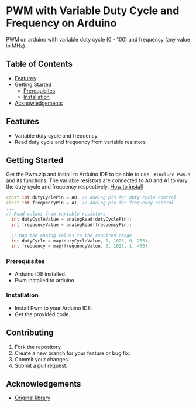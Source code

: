 # PWM with Variable Duty Cycle and Frequency on Arduino

PWM on arduino with variable duty cycle (0 - 100) and frequency (any value in MHz).

## Table of Contents
- [Features](#features)
- [Getting Started](#getting-started)
  - [Prerequisites](#prerequisites)
  - [Installation](#installation)
- [Acknowledgements](#acknowledgements)

## Features
- Variable duty cycle and frequency.
- Read duty cycle and frequency from variable resistors

## Getting Started
Get the Pwm.zip and install to Arduino IDE to be able to use ``` #include Pwm.h``` and its functions.
The variable resistors are connected to A0 and A1 to vary the duty cycle and frequency respectively. [How to install](https://docs.arduino.cc/software/ide-v1/tutorials/installing-libraries/)

```cpp
const int dutyCyclePin = A0; // Analog pin for duty cycle control
const int frequencyPin = A1; // Analog pin for frequency control
...
// Read values from variable resistors
  int dutyCycleValue = analogRead(dutyCyclePin);
  int frequencyValue = analogRead(frequencyPin);

  // Map the analog values to the required range
  int dutyCycle = map(dutyCycleValue, 0, 1023, 0, 255);
  int frequency = map(frequencyValue, 0, 1023, 1, 400);
```

### Prerequisites
- Arduino IDE installed.
- Pwm installed to arduino.

### Installation
- Install Pwm to your Arduino IDE.
- Get the provided code.

## Contributing
1. Fork the repository.
2. Create a new branch for your feature or bug fix.
3. Commit your changes.
4. Submit a pull request.


## Acknowledgements
- [Original library](https://code.google.com/archive/p/arduino-pwm-frequency-library/downloads)
